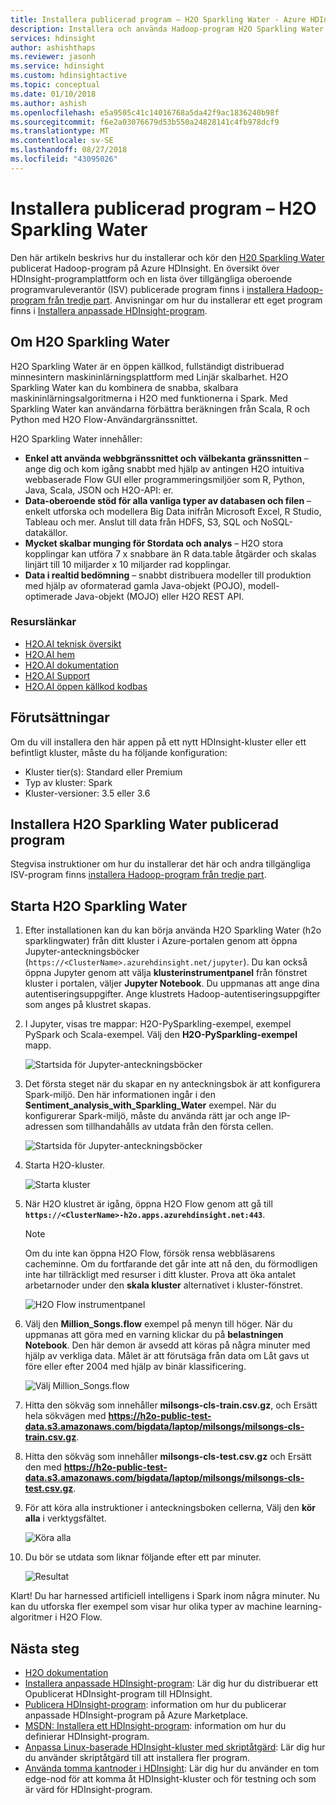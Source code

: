 ```yaml
---
title: Installera publicerad program – H2O Sparkling Water - Azure HDInsight
description: Installera och använda Hadoop-program H2O Sparkling Water från tredje part.
services: hdinsight
author: ashishthaps
ms.reviewer: jasonh
ms.service: hdinsight
ms.custom: hdinsightactive
ms.topic: conceptual
ms.date: 01/10/2018
ms.author: ashish
ms.openlocfilehash: e5a9505c41c14016768a5da42f9ac1836240b98f
ms.sourcegitcommit: f6e2a03076679d53b550a24828141c4fb978dcf9
ms.translationtype: MT
ms.contentlocale: sv-SE
ms.lasthandoff: 08/27/2018
ms.locfileid: "43095026"
---
```

# <a name="install-published-application---h2o-sparkling-water"></a>Installera publicerad program – H2O Sparkling Water

Den här artikeln beskrivs hur du installerar och kör den [H20 Sparkling Water](http://www.h2o.ai/) publicerat Hadoop-program på Azure HDInsight. En översikt över HDInsight-programplattform och en lista över tillgängliga oberoende programvaruleverantör (ISV) publicerade program finns i [installera Hadoop-program från tredje part](hdinsight-apps-install-applications.md). Anvisningar om hur du installerar ett eget program finns i [Installera anpassade HDInsight-program](hdinsight-apps-install-custom-applications.md).

## <a name="about-h2o-sparkling-water"></a>Om H2O Sparkling Water

H2O Sparkling Water är en öppen källkod, fullständigt distribuerad minnesintern maskininlärningsplattform med Linjär skalbarhet. H2O Sparkling Water kan du kombinera de snabba, skalbara maskininlärningsalgoritmerna i H2O med funktionerna i Spark. Med Sparkling Water kan användarna förbättra beräkningen från Scala, R och Python med H2O Flow-Användargränssnittet.

H2O Sparkling Water innehåller:

* **Enkel att använda webbgränssnittet och välbekanta gränssnitten** – ange dig och kom igång snabbt med hjälp av antingen H2O intuitiva webbaserade Flow GUI eller programmeringsmiljöer som R, Python, Java, Scala, JSON och H2O-API: er.
* **Data-oberoende stöd för alla vanliga typer av databasen och filen** – enkelt utforska och modellera Big Data inifrån Microsoft Excel, R Studio, Tableau och mer. Anslut till data från HDFS, S3, SQL och NoSQL-datakällor.
* **Mycket skalbar munging för Stordata och analys** – H2O stora kopplingar kan utföra 7 x snabbare än R data.table åtgärder och skalas linjärt till 10 miljarder x 10 miljarder rad kopplingar.
* **Data i realtid bedömning** – snabbt distribuera modeller till produktion med hjälp av oformaterad gamla Java-objekt (POJO), modell-optimerade Java-objekt (MOJO) eller H2O REST API.

### <a name="resource-links"></a>Resurslänkar

* [H2O.AI teknisk översikt](http://jira.h2o.ai/)
* [H2O.AI hem](http://www.h2o.ai/)
* [H2O.AI dokumentation](http://docs.h2o.ai/)
* [H2O.AI Support](https://support.h2o.ai/)
* [H2O.AI öppen källkod kodbas](https://github.com/h2oai/)

## <a name="prerequisites"></a>Förutsättningar

Om du vill installera den här appen på ett nytt HDInsight-kluster eller ett befintligt kluster, måste du ha följande konfiguration:

* Kluster tier(s): Standard eller Premium
* Typ av kluster: Spark
* Kluster-versioner: 3.5 eller 3.6

## <a name="install-the-h2o-sparkling-water-published-application"></a>Installera H2O Sparkling Water publicerad program

Stegvisa instruktioner om hur du installerar det här och andra tillgängliga ISV-program finns [installera Hadoop-program från tredje part](hdinsight-apps-install-applications.md).

## <a name="launch-h2o-sparkling-water"></a>Starta H2O Sparkling Water

1. Efter installationen kan du kan börja använda H2O Sparkling Water (h2o sparklingwater) från ditt kluster i Azure-portalen genom att öppna Jupyter-anteckningsböcker (`https://<ClusterName>.azurehdinsight.net/jupyter`). Du kan också öppna Jupyter genom att välja **klusterinstrumentpanel** från fönstret kluster i portalen, väljer **Jupyter Notebook**. Du uppmanas att ange dina autentiseringsuppgifter. Ange klustrets Hadoop-autentiseringsuppgifter som anges på klustret skapas.

2. I Jupyter, visas tre mappar: H2O-PySparkling-exempel, exempel PySpark och Scala-exempel. Välj den **H2O-PySparkling-exempel** mapp.

    ![Startsida för Jupyter-anteckningsböcker](./media/hdinsight-apps-install-h2o/jupyter-home.png)

3. Det första steget när du skapar en ny anteckningsbok är att konfigurera Spark-miljö. Den här informationen ingår i den **Sentiment_analysis_with_Sparkling_Water** exempel. När du konfigurerar Spark-miljö, måste du använda rätt jar och ange IP-adressen som tillhandahålls av utdata från den första cellen.

    ![Startsida för Jupyter-anteckningsböcker](./media/hdinsight-apps-install-h2o/spark-config.png)

4. Starta H2O-kluster.

    ![Starta kluster](./media/hdinsight-apps-install-h2o/start-cluster.png)

5. När H2O klustret är igång, öppna H2O Flow genom att gå till **`https://<ClusterName>-h2o.apps.azurehdinsight.net:443`**.

    > [!NOTE]
    > Om du inte kan öppna H2O Flow, försök rensa webbläsarens cacheminne. Om du fortfarande det går inte att nå den, du förmodligen inte har tillräckligt med resurser i ditt kluster. Prova att öka antalet arbetarnoder under den **skala kluster** alternativet i kluster-fönstret.

    ![H2O Flow instrumentpanel](./media/hdinsight-apps-install-h2o/h2o-flow.png)

6. Välj den **Million_Songs.flow** exempel på menyn till höger. När du uppmanas att göra med en varning klickar du på **belastningen Notebook**. Den här demon är avsedd att köras på några minuter med hjälp av verkliga data. Målet är att förutsäga från data om Låt gavs ut före eller efter 2004 med hjälp av binär klassificering.

    ![Välj Million_Songs.flow](./media/hdinsight-apps-install-h2o/million-songs.png)

7. Hitta den sökväg som innehåller **milsongs-cls-train.csv.gz**, och Ersätt hela sökvägen med **https://h2o-public-test-data.s3.amazonaws.com/bigdata/laptop/milsongs/milsongs-cls-train.csv.gz**.

8. Hitta den sökväg som innehåller **milsongs-cls-test.csv.gz** och Ersätt den med **https://h2o-public-test-data.s3.amazonaws.com/bigdata/laptop/milsongs/milsongs-cls-test.csv.gz**.

9. För att köra alla instruktioner i anteckningsboken cellerna, Välj den **kör alla** i verktygsfältet.

    ![Köra alla](./media/hdinsight-apps-install-h2o/run-all.png)

10. Du bör se utdata som liknar följande efter ett par minuter.

    ![Resultat](./media/hdinsight-apps-install-h2o/output.png)

Klart! Du har harnessed artificiell intelligens i Spark inom några minuter. Nu kan du utforska fler exempel som visar hur olika typer av machine learning-algoritmer i H2O Flow.

## <a name="next-steps"></a>Nästa steg

* [H2O dokumentation](http://docs.h2o.ai/h2o/latest-stable/h2o-docs/index.html)
* [Installera anpassade HDInsight-program](hdinsight-apps-install-custom-applications.md): Lär dig hur du distribuerar ett Opublicerat HDInsight-program till HDInsight.
* [Publicera HDInsight-program](hdinsight-apps-publish-applications.md): information om hur du publicerar anpassade HDInsight-program på Azure Marketplace.
* [MSDN: Installera ett HDInsight-program](https://msdn.microsoft.com/library/mt706515.aspx): information om hur du definierar HDInsight-program.
* [Anpassa Linux-baserade HDInsight-kluster med skriptåtgärd](hdinsight-hadoop-customize-cluster-linux.md): Lär dig hur du använder skriptåtgärd till att installera fler program.
* [Använda tomma kantnoder i HDInsight](hdinsight-apps-use-edge-node.md): Lär dig hur du använder en tom edge-nod för att komma åt HDInsight-kluster och för testning och som är värd för HDInsight-program.
